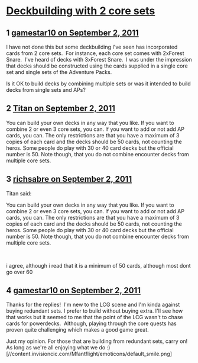 # [Deckbuilding with 2 core sets](https://community.fantasyflightgames.com/topic/52587-deckbuilding-with-2-core-sets/)

## 1 [gamestar10 on September 2, 2011](https://community.fantasyflightgames.com/topic/52587-deckbuilding-with-2-core-sets/?do=findComment&comment=523431)

I have not done this but some deckbuilding I've seen has incorporated cards from 2 core sets.  For instance, each core set comes with 2xForest Snare.  I've heard of decks with 3xForest Snare.  I was under the impression that decks should be constructed using the cards supplied in a single core set and single sets of the Adventure Packs.

Is it OK to build decks by combining multiple sets or was it intended to build decks from single sets and APs?

## 2 [Titan on September 2, 2011](https://community.fantasyflightgames.com/topic/52587-deckbuilding-with-2-core-sets/?do=findComment&comment=523446)

You can build your own decks in any way that you like. If you want to combine 2 or even 3 core sets, you can. If you want to add or not add AP cards, you can. The only restrictions are that you have a maximum of 3 copies of each card and the decks should be 50 cards, not counting the heros. Some people do play with 30 or 40 card decks but the official number is 50. Note though, that you do not combine encounter decks from multiple core sets.   

## 3 [richsabre on September 2, 2011](https://community.fantasyflightgames.com/topic/52587-deckbuilding-with-2-core-sets/?do=findComment&comment=523449)

Titan said:

You can build your own decks in any way that you like. If you want to combine 2 or even 3 core sets, you can. If you want to add or not add AP cards, you can. The only restrictions are that you have a maximum of 3 copies of each card and the decks should be 50 cards, not counting the heros. Some people do play with 30 or 40 card decks but the official number is 50. Note though, that you do not combine encounter decks from multiple core sets.   



 

i agree, although i read that it is a minimum of 50 cards, although most dont go over 60

## 4 [gamestar10 on September 2, 2011](https://community.fantasyflightgames.com/topic/52587-deckbuilding-with-2-core-sets/?do=findComment&comment=523479)

Thanks for the replies!  I'm new to the LCG scene and I'm kinda against buying redundant sets. I prefer to build without buying extra. I'll see how that works but it seemed to me that the point of the LCG wasn't to chase cards for powerdecks.  Although, playing through the core quests has proven quite challenging which makes a good game great.

Just my opinion. For those that are building from redundant sets, carry on!  As long as we're all enjoying what we do :) [//content.invisioncic.com/Mfantflight/emoticons/default_smile.png]

